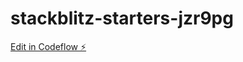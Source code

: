 # stackblitz-starters-jzr9pg

[Edit in Codeflow ⚡️](https://stackblitz.com/~/github.com/dhruvil-52/stackblitz-starters-jzr9pg)